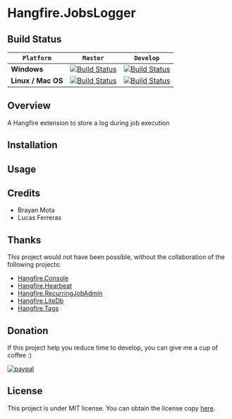 # Hangfire.JobsLogger

## Build Status
`Platform` | `Master` | `Develop`
--- | --- | ---
**Windows** | [![Build Status](https://circleci.com/gh/raisedapp/Hangfire.JobsLogger/tree/master.svg?style=svg)](https://circleci.com/gh/raisedapp/Hangfire.JobsLogger/tree/master) | [![Build Status](https://circleci.com/gh/raisedapp/Hangfire.JobsLogger/tree/develop.svg?style=svg)](https://circleci.com/gh/raisedapp/Hangfire.JobsLogger/tree/develop)
**Linux / Mac OS** | [![Build Status](https://travis-ci.org/raisedapp/Hangfire.JobsLogger.svg?branch=master)](https://travis-ci.org/raisedapp/Hangfire.JobsLogger/) | [![Build Status](https://travis-ci.org/raisedapp/Hangfire.JobsLogger.svg?branch=develop)](https://travis-ci.org/raisedapp/Hangfire.JobsLogger/)

## Overview
A Hangfire extension to store a log during job execution


## Installation


## Usage

## Credits
 * Brayan Mota
 * Lucas Ferreras
 
## Thanks

This project would not have been possible, without the collaboration of the following projects:

 * [Hangfire.Console](https://github.com/pieceofsummer/Hangfire.Console)
 * [Hangfire.Hearbeat](https://github.com/ahydrax/Hangfire.Heartbeat)
 * [Hangfire.RecurringJobAdmin](https://github.com/bamotav/Hangfire.RecurringJobAdmin)
 * [Hangfire.LiteDb](https://github.com/codeyu/Hangfire.LiteDB)
 * [Hangfire.Tags](https://github.com/face-it/Hangfire.Tags)
 
## Donation
If this project help you reduce time to develop, you can give me a cup of coffee :) 

[![paypal](https://www.paypalobjects.com/en_US/i/btn/btn_donateCC_LG.gif)](https://www.paypal.com/cgi-bin/webscr?cmd=_donations&business=RMLQM296TCM38&item_name=For+the+development+of+Hangfire.JobsLogger&currency_code=USD&source=url)

## License
This project is under MIT license. You can obtain the license copy [here](https://github.com/raisedapp/Hangfire.JobsLogger/blob/master/LICENSE).
